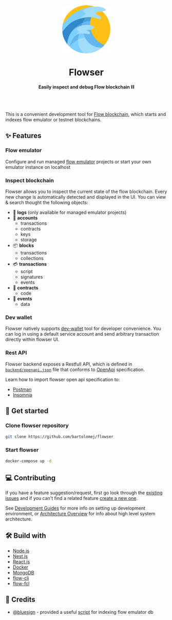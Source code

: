 <div align="center">
	<img alt="Flowser logo" src="./assets/logo.png" width="150" height="150">
	<h1>Flowser</h1>
	<p>
		<b>Easily inspect and debug Flow blockchain ⛓</b>
	</p>
	<br>
	<br>
</div>

This is a convenient development tool for [Flow blockchain](https://www.onflow.org/), which starts and indexes flow emulator or testnet blockchains.

## ✨ Features

### Flow emulator
Configure and run managed [flow emulator](https://github.com/onflow/flow-emulator) projects or start your own emulator instance on localhost

### Inspect blockchain 
Flowser allows you to inspect the current state of the flow blockchain. 
Every new change is automatically detected and displayed in the UI. 
You can view & search thought the following objects:
- 📄  **logs** (only available for managed emulator projects)
- 👤  **accounts** 
  - transactions
  - contracts
  - keys
  - storage
- 📦  **blocks**
  - transactions
  - collections
- 💳  **transactions**
  - script
  - signatures
  - events
- 📝  **contracts**
  - code
- 📅  **events**
  - data

### Dev wallet
Flowser natively supports [dev-wallet](https://github.com/onflow/fcl-dev-wallet) tool for developer convenience. 
You can log in using a default service account and send arbitrary transaction directly within flowser UI.
  
### Rest API

Flowser backend exposes a Restfull API, which is defined in [`backend/openapi.json`](backend/openapi.json) file that conforms to [OpenApi](https://www.openapis.org/) specification.

Learn how to import flowser open api specification to:
- [Postman](https://learning.postman.com/docs/integrations/available-integrations/working-with-openAPI/)
- [Insomnia](https://docs.insomnia.rest/insomnia/import-export-data)

## 👋 Get started

### Clone flowser repository

```bash
git clone https://github.com/bartolomej/flowser
```

### Start flowser

```bash
docker-compose up -d
```

## 💻 Contributing

If you have a feature suggestion/request, first go look through the [existing issues](https://github.com/bartolomej/flowser/issues) and if you can't find a related feature [create a new one](https://github.com/bartolomej/flowser/issues/new).

See [Development Guides](./DEVELOPMENT.md) for more info on setting up development environment, or [Architecture Overview](./ARCHITECTURE.md) for info about high level system architecture.

## 🛠️ Build with

- [Node.js](https://nodejs.org/) 
- [Nest.js](https://nestjs.com/)
- [React.js](https://reactjs.org/)
- [Docker](https://www.docker.com/)
- [MongoDB](https://www.mongodb.com/)
- [flow-cli](https://github.com/onflow/flow-cli)
- [flow-fcl](https://github.com/onflow/fcl-js)

## 🙌 Credits

- [@bluesign](https://github.com/bluesign) - provided a useful [script](https://gist.github.com/bluesign/df24b31a61bf4cd11f88efb6edd78925) for indexing flow emulator db
